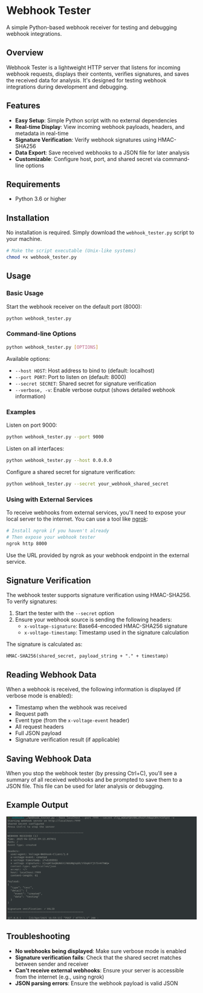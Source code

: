 # Webhook Tester

A simple Python-based webhook receiver for testing and debugging webhook integrations.

## Overview

Webhook Tester is a lightweight HTTP server that listens for incoming webhook requests, displays their contents, verifies signatures, and saves the received data for analysis. It's designed for testing webhook integrations during development and debugging.

## Features

- **Easy Setup**: Simple Python script with no external dependencies
- **Real-time Display**: View incoming webhook payloads, headers, and metadata in real-time
- **Signature Verification**: Verify webhook signatures using HMAC-SHA256
- **Data Export**: Save received webhooks to a JSON file for later analysis
- **Customizable**: Configure host, port, and shared secret via command-line options

## Requirements

- Python 3.6 or higher

## Installation

No installation is required. Simply download the `webhook_tester.py` script to your machine.

```bash
# Make the script executable (Unix-like systems)
chmod +x webhook_tester.py
```

## Usage

### Basic Usage

Start the webhook receiver on the default port (8000):

```bash
python webhook_tester.py
```

### Command-line Options

```bash
python webhook_tester.py [OPTIONS]
```

Available options:

- `--host HOST`: Host address to bind to (default: localhost)
- `--port PORT`: Port to listen on (default: 8000)
- `--secret SECRET`: Shared secret for signature verification
- `--verbose, -v`: Enable verbose output (shows detailed webhook information)

### Examples

Listen on port 9000:
```bash
python webhook_tester.py --port 9000
```

Listen on all interfaces:
```bash
python webhook_tester.py --host 0.0.0.0
```

Configure a shared secret for signature verification:
```bash
python webhook_tester.py --secret your_webhook_shared_secret
```

### Using with External Services

To receive webhooks from external services, you'll need to expose your local server to the internet. You can use a tool like [ngrok](https://ngrok.com/):

```bash
# Install ngrok if you haven't already
# Then expose your webhook tester
ngrok http 8000
```

Use the URL provided by ngrok as your webhook endpoint in the external service.

## Signature Verification

The webhook tester supports signature verification using HMAC-SHA256. To verify signatures:

1. Start the tester with the `--secret` option
2. Ensure your webhook source is sending the following headers:
   - `x-voltage-signature`: Base64-encoded HMAC-SHA256 signature
   - `x-voltage-timestamp`: Timestamp used in the signature calculation

The signature is calculated as:
```
HMAC-SHA256(shared_secret, payload_string + "." + timestamp)
```

## Reading Webhook Data

When a webhook is received, the following information is displayed (if verbose mode is enabled):

- Timestamp when the webhook was received
- Request path
- Event type (from the `x-voltage-event` header)
- All request headers
- Full JSON payload
- Signature verification result (if applicable)

## Saving Webhook Data

When you stop the webhook tester (by pressing Ctrl+C), you'll see a summary of all received webhooks and be prompted to save them to a JSON file. This file can be used for later analysis or debugging.

## Example Output

![example](./ksnip_20250422-170011.png)




## Troubleshooting

- **No webhooks being displayed**: Make sure verbose mode is enabled
- **Signature verification fails**: Check that the shared secret matches between sender and receiver
- **Can't receive external webhooks**: Ensure your server is accessible from the internet (e.g., using ngrok)
- **JSON parsing errors**: Ensure the webhook payload is valid JSON
